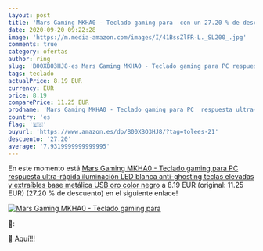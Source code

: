 ```yaml
---
layout: post
title: 'Mars Gaming MKHA0 - Teclado gaming para  con un 27.20 % de descuento'
date: 2020-09-20 09:22:28
image: 'https://m.media-amazon.com/images/I/41BssZlFR-L._SL200_.jpg'
comments: true
category: ofertas
author: ring
slug: 'B00XBO3HJ8-es Mars Gaming MKHA0 - Teclado gaming para PC respuesta...'
tags: teclado
actualPrice: 8.19 EUR
currency: EUR
price: 8.19
comparePrice: 11.25 EUR
prodname: 'Mars Gaming MKHA0 - Teclado gaming para PC  respuesta ultra-rápida  iluminación LED blanca  anti-ghosting  teclas elevadas y extraíbles  base metálica  USB oro   color negro'
country: 'es'
flag: '🇪🇸'
buyurl: 'https://www.amazon.es/dp/B00XBO3HJ8/?tag=tolees-21'
descuento: '27.20'
average: '7.9319999999999995'
---
```


En este momento está [Mars Gaming MKHA0 - Teclado gaming para PC  respuesta ultra-rápida  iluminación LED blanca  anti-ghosting  teclas elevadas y extraíbles  base metálica  USB oro   color negro](https://www.amazon.es/dp/B00XBO3HJ8/?tag=tolees-21) a 8.19 EUR (original: 11.25 EUR) (27.20 %  de descuento) en el siguiente enlace!

[![Mars Gaming MKHA0 - Teclado gaming para ](https://m.media-amazon.com/images/I/41BssZlFR-L._SL200_.jpg)](https://www.amazon.es/dp/B00XBO3HJ8/?tag=tolees-21)

🔎:


[🛒 Aquí!!!](https://www.amazon.es/dp/B00XBO3HJ8/?tag=tolees-21)
